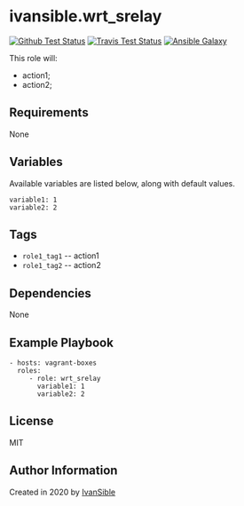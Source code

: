 # ivansible.wrt_srelay

[![Github Test Status](https://github.com/ivansible/wrt-srelay/workflows/Molecule%20test/badge.svg?branch=master)](https://github.com/ivansible/wrt-srelay/actions)
[![Travis Test Status](https://travis-ci.org/ivansible/wrt-srelay.svg?branch=master)](https://travis-ci.org/ivansible/wrt-srelay)
[![Ansible Galaxy](https://img.shields.io/badge/galaxy-ivansible.wrt__srelay-68a.svg?style=flat)](https://galaxy.ansible.com/ivansible/wrt_srelay/)

This role will:
 - action1;
 - action2;


## Requirements

None


## Variables

Available variables are listed below, along with default values.

    variable1: 1
    variable2: 2


## Tags

- `role1_tag1` -- action1
- `role1_tag2` -- action2


## Dependencies

None


## Example Playbook

    - hosts: vagrant-boxes
      roles:
         - role: wrt_srelay
           variable1: 1
           variable2: 2


## License

MIT


## Author Information

Created in 2020 by [IvanSible](https://github.com/ivansible)
